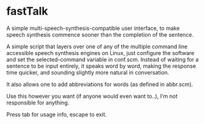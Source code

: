 # fastTalk
A simple multi-speech-synthesis-compatible user interface, to make speech synthesis commence sooner than 
the completion of the sentence.

A simple script that layers over one of any of the multiple command line accessible speech synthesis engines on Linux, 
just configure the software and set the selected-command variable in conf.scm.
Instead of waiting for a sentence to be input entirely, it speaks word by word, making the response time quicker, 
and sounding slightly more natural in conversation.

It also allows one to add abbreviations for words (as defined in abbr.scm).

Use this however you want (if anyone would even want to..), I'm not responsible for anything.

Press tab for usage info, escape to exit.
